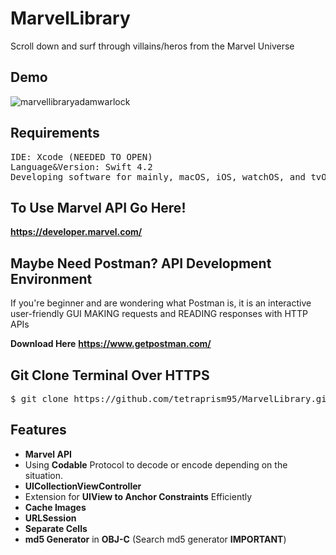 # MarvelLibrary

Scroll down and surf through villains/heros from the Marvel Universe

## Demo 

![marvellibraryadamwarlock](https://user-images.githubusercontent.com/36717095/51093692-3ab38700-1774-11e9-987d-690ebc1b7405.gif)

## Requirements
<pre>
IDE: Xcode (NEEDED TO OPEN)
Language&Version: Swift 4.2  
Developing software for mainly, macOS, iOS, watchOS, and tvOS.
</pre>

## To Use Marvel API Go Here!

**https://developer.marvel.com/**

## Maybe Need Postman? API Development Environment

If you're beginner and are wondering what Postman is, it is an interactive user-friendly GUI MAKING requests and READING responses with HTTP APIs

**Download Here**
**https://www.getpostman.com/**

## Git Clone Terminal Over HTTPS

<pre>
$ git clone https://github.com/tetraprism95/MarvelLibrary.git
</pre> 

## Features

- **Marvel API**
- Using **Codable** Protocol to decode or encode depending on the situation. 
- **UICollectionViewController** 
- Extension for **UIView to Anchor Constraints** Efficiently
- **Cache Images**
- **URLSession** 
- **Separate Cells**
- **md5 Generator** in **OBJ-C** (Search md5 generator **IMPORTANT**) 





